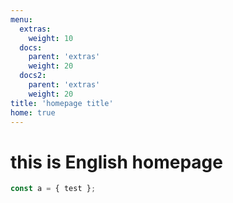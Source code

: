 ```yaml
---
menu:
  extras:
    weight: 10
  docs:
    parent: 'extras'
    weight: 20
  docs2:
    parent: 'extras'
    weight: 20
title: 'homepage title'
home: true
---
```


# this is English homepage

```jsx
const a = { test };
```
